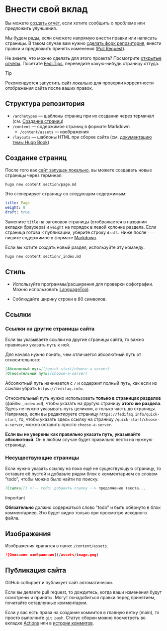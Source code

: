 # Внести свой вклад

Вы можете [создать отчёт], если хотите сообщить о проблеме или предложить
улучшения.

Мы будем рады, если сможете напрямую внести правки или написать страницы. В
таком случае вам нужно [сделать форк репозитория], внести правки и предложить
принять изменения ([Pull Request]).

Не знаете, что можно сделать для этого проекта? Посмотрите [открытые отчёты].
Посетите [Fedi.Tips], переведите какую-нибудь страницу оттуда.

> [!tip]
> Рекомендуется [запустить сайт локально] для проверки корректности отображения
сайта после ваших правок.

[создать отчёт]: https://github.com/KoolTechTricks/FediFAQ/issues/new/choose
[сделать форк репозитория]: https://docs.github.com/en/pull-requests/collaborating-with-pull-requests/working-with-forks/fork-a-repo
[Pull Request]: https://docs.github.com/en/pull-requests/collaborating-with-pull-requests/proposing-changes-to-your-work-with-pull-requests/creating-a-pull-request-from-a-fork
[открытые отчёты]: https://github.com/KoolTechTricks/FediFAQ/issues
[Fedi.Tips]: https://fedi.tips
[запустить сайт локально]: README.md#локальный-запуск

## Структура репозитория

- `/archetypes` — шаблоны страниц при их создании через терминал (см. [Создание страниц](#создание-страниц))
- `/content` — содержимое страниц в формате Markdown
    - `/content/assets` — изображения
- `/layouts` — шаблоны HTML при сборке сайта (см. [документацию темы Hugo Book](https://github.com/alex-shpak/hugo-book#partials))

## Создание страниц

После того как [сайт запущен локально][запустить сайт локально], вы можете
создавать новые страницы через терминал:

```sh
hugo new content section/page.md
```

Это сгенерирует страницу со следующим содержимым:

```yaml
title: Page
weight: 0
draft: true
```

Замените `title` на заголовок страницы (отображается в названии вкладки
браузера) и `weight` на порядок в левой колонке раздела. Если страница готова к
публикации, уберите строку `draft`. Ниже после `---` пишите содержимое в формате
[Markdown](https://docs.github.com/en/get-started/writing-on-github/getting-started-with-writing-and-formatting-on-github/basic-writing-and-formatting-syntax).

Если вы хотите создать новый раздел, используйте эту команду:

```sh
hugo new content section/_index.md
```

## Стиль

- Используйте программы/расширения для проверки орфографии. Можно использовать
[LanguageTool](https://kooltechtricks.org/wiki/languagetool).

- Соблюдайте ширину строки в 80 символов.

## Ссылки

### Ссылки на другие страницы сайта

Если вы указываете ссылки на другие страницы сайта, то важно правильно указать
путь к ней.

Для начала нужно понять, чем отличается абсолютный путь от относительного:
```md
[Абсолютный путь](/quick-start/choose-a-server)
[Относительный путь](choose-a-server)
```

Абсолютный путь начинается с `/` и содержит полный путь, как если из ссылки
убрать `https://fedifaq.info`.

Относительный путь нужно использовать **только в страницах разделов**
(файлы `_index.md`), чтобы указать на другую страницу **этого же раздела**.
Здесь не нужно указывать путь целиком, а только часть до страницы. Например,
если вы редактируете страницу `https://fedifaq.info/quick-start`, то, чтобы
указать здесь ссылку на страницу `/quick-start/choose-a-server`, можно оставить
просто `choose-a-server`.

**Если вы не уверены как правильно указать путь, указывайте абсолютный**. Он в
любом случае будет правильно вести на нужную страницу.

### Несуществующие страницы

Если нужно указать ссылку на пока ещё не существующую страницу, то оставьте её
пустой и добавьте рядом блок с комментарием со словом "todo", чтобы можно было
найти по поиску.

```md
[Ссылка]() <!-- todo: добавить ссылку --> продолжение текста...
```

> [!important]
> **Обязательно** должно содержаться слово "todo" и быть обёрнуто в блок
комментариев. Это будет видно только при просмотре исходного файла.

## Изображения

Изображения хранятся в папке `/content/assets`.

```md
![Описание изображения](/assets/image.png)
```

## Публикация сайта

GitHub собирает и публикует сайт автоматически.

Если вы делаете pull request, то дождитесь, когда ваши изменения будут осмотрены
и приняты. Могут понадобиться правки перед принятием, почитайте оставленные
комментарии.

Если у вас есть права на создание коммитов в главную ветку (main), то просто
выполните `git push`. Статус сборки можно посмотреть во вкладке [Actions](https://github.com/KoolTechTricks/FediFAQ/actions)
или в [истории коммитов](https://github.com/KoolTechTricks/FediFAQ/commits/main).

